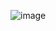 ![image](https://github.com/Nicolas-Cussioli-Raimundo/CG/assets/67488210/3c87e191-bde8-46f5-92be-caa3095aa065)
